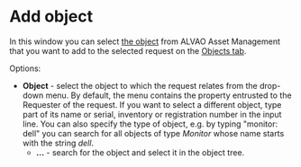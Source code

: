 # Add object
   
In this window you can select [the object](../../../../alvao-asset-management/objects-and-properties) from ALVAO Asset Management that you want to add to the selected request on the [Objects tab](../request).
   
Options:
 
- **Object** - select the object to which the request relates from the drop-down menu. By default, the menu contains the property entrusted to the Requester of the request. If you want to select a different object, type part of its name or serial, inventory or registration number in the input line. You can also specify the type of object, e.g. by typing "monitor: dell" you can search for all objects of type *Monitor* whose name starts with the string *dell*.
    - **...** - search for the object and select it in the object tree.
